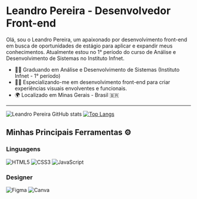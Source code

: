 # Leandro Pereira - Desenvolvedor Front-end 

Olá, sou o Leandro Pereira, um apaixonado por desenvolvimento front-end em busca de oportunidades de estágio para aplicar e expandir meus conhecimentos. Atualmente estou no 1° período do curso de Análise e Desenvolvimento de Sistemas no Instituto Infnet.

- 👨‍🎓 Graduando em Análise e Desenvolvimento de Sistemas (Instituto Infnet - 1° período)
- 👨‍💻 Especializando-me em desenvolvimento front-end para criar experiências visuais envolventes e funcionais.
- 🌍 Localizado em Minas Gerais - Brasil 🇧🇷

---

![Leandro Pereira GitHub stats](https://github-readme-stats.vercel.app/api?username=leandropereira-dev&show_icons=true&theme=tokyonight)
[![Top Langs](https://github-readme-stats.vercel.app/api/top-langs/?username=leandropereira-dev&layout=compact)](https://github.com/leandropereira-dev/github-readme-stats)

## Minhas Principais Ferramentas ⚙️

### Linguagens
![HTML5](https://img.shields.io/badge/HTML5-E34F26?style=for-the-badge&logo=html5&logoColor=white)
![CSS3](https://img.shields.io/badge/CSS3-1572B6?style=for-the-badge&logo=css3&logoColor=white)
![JavaScript](https://img.shields.io/badge/JavaScript-F7DF1E?style=for-the-badge&logo=javascript&logoColor=black)

### Designer 
![Figma](https://img.shields.io/badge/Figma-F24E1E?style=for-the-badge&logo=figma&logoColor=white)
![Canva](https://img.shields.io/badge/Canva-%2300C4CC.svg?&style=for-the-badge&logo=Canva&logoColor=white)



           
          
